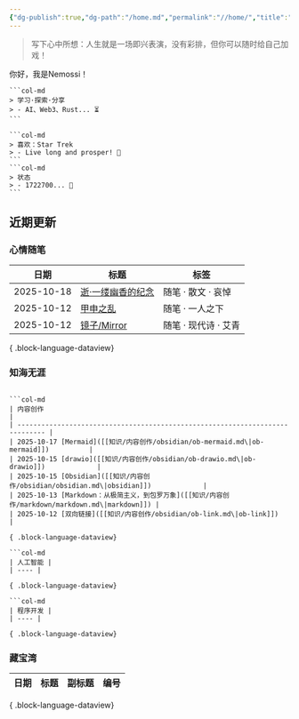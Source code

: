 ```yaml
---
{"dg-publish":true,"dg-path":"/home.md","permalink":"//home/","title":"Hello, World","tags":["gardenEntry"],"noteIcon":""}
---
```


> 写下心中所想：人生就是一场即兴表演，没有彩排，但你可以随时给自己加戏！

你好，我是Nemossi！

````col
```col-md
> 学习·探索·分享
> - AI、Web3、Rust... ⏳
```

```col-md
> 喜欢：Star Trek
> - Live long and prosper! 🖖
```
```col-md
> 状态
> - 1722700... 🐠
```
````


## 近期更新

### 心情随笔

| 日期         | 标题                                                | 标签            |
| ---------- | ------------------------------------------------- | ------------- |
| 2025-10-18 | [逝·一缕幽香的纪念]([[日记/随笔/2024/20240120.md\|20240120]]) | 随笔 · 散文 · 哀悼  |
| 2025-10-12 | [甲申之乱]([[日记/随笔/2025/20251012.md\|20251012]])      | 随笔 · 一人之下     |
| 2025-10-12 | [镜子/Mirror]([[日记/随笔/2025/20251006.md\|20251006]]) | 随笔 · 现代诗 · 艾青 |

{ .block-language-dataview}

### 知海无涯


````col

```col-md
| 内容创作                                                                          |
| ----------------------------------------------------------------------------- |
| 2025-10-17 [Mermaid]([[知识/内容创作/obsidian/ob-mermaid.md\|ob-mermaid]])          |
| 2025-10-15 [drawio]([[知识/内容创作/obsidian/ob-drawio.md\|ob-drawio]])             |
| 2025-10-15 [Obsidian]([[知识/内容创作/obsidian/obsidian.md\|obsidian]])             |
| 2025-10-13 [Markdown：从极简主义，到包罗万象]([[知识/内容创作/markdown/markdown.md\|markdown]]) |
| 2025-10-12 [双向链接]([[知识/内容创作/obsidian/ob-link.md\|ob-link]])                   |

{ .block-language-dataview}

```col-md
| 人工智能 |
| ---- |

{ .block-language-dataview}

```col-md
| 程序开发 |
| ---- |

{ .block-language-dataview}
````

### 藏宝湾

| 日期 | 标题 | 副标题 | 编号 |
| -- | -- | --- | -- |

{ .block-language-dataview}
